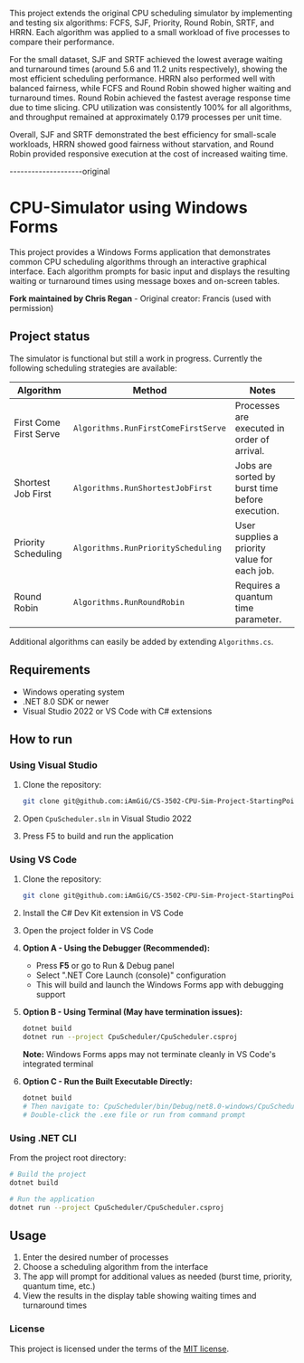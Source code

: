 This project extends the original CPU scheduling simulator by implementing and testing six algorithms: FCFS, SJF, Priority, Round Robin, SRTF, and HRRN. Each algorithm was applied to a small workload of five processes to compare their performance.

For the small dataset, SJF and SRTF achieved the lowest average waiting and turnaround times (around 5.6 and 11.2 units respectively), showing the most efficient scheduling performance. HRRN also performed well with balanced fairness, while FCFS and Round Robin showed higher waiting and turnaround times. Round Robin achieved the fastest average response time due to time slicing. CPU utilization was consistently 100% for all algorithms, and throughput remained at approximately 0.179 processes per unit time.

Overall, SJF and SRTF demonstrated the best efficiency for small-scale workloads, HRRN showed good fairness without starvation, and Round Robin provided responsive execution at the cost of increased waiting time.

--------------------original 
# CPU-Simulator using Windows Forms

This project provides a Windows Forms application that demonstrates common CPU scheduling algorithms through an interactive graphical interface. Each algorithm prompts for basic input and displays the resulting waiting or turnaround times using message boxes and on-screen tables.

**Fork maintained by Chris Regan** - Original creator: Francis (used with permission)

## Project status

The simulator is functional but still a work in progress. Currently the following scheduling strategies are available:

| Algorithm | Method | Notes |
|-----------|--------|-------|
| First Come First Serve | `Algorithms.RunFirstComeFirstServe` | Processes are executed in order of arrival. |
| Shortest Job First | `Algorithms.RunShortestJobFirst` | Jobs are sorted by burst time before execution. |
| Priority Scheduling | `Algorithms.RunPriorityScheduling` | User supplies a priority value for each job. |
| Round Robin | `Algorithms.RunRoundRobin` | Requires a quantum time parameter. |

Additional algorithms can easily be added by extending `Algorithms.cs`.

## Requirements

- Windows operating system
- .NET 8.0 SDK or newer
- Visual Studio 2022 or VS Code with C# extensions

## How to run

### Using Visual Studio

1. Clone the repository:

   ```bash
   git clone git@github.com:iAmGiG/CS-3502-CPU-Sim-Project-StartingPoint.git
   ```

2. Open `CpuScheduler.sln` in Visual Studio 2022
3. Press F5 to build and run the application

### Using VS Code

1. Clone the repository:

   ```bash
   git clone git@github.com:iAmGiG/CS-3502-CPU-Sim-Project-StartingPoint.git
   ```

2. Install the C# Dev Kit extension in VS Code

3. Open the project folder in VS Code

4. **Option A - Using the Debugger (Recommended):**
   - Press **F5** or go to Run & Debug panel
   - Select ".NET Core Launch (console)" configuration
   - This will build and launch the Windows Forms app with debugging support

5. **Option B - Using Terminal (May have termination issues):**

   ```bash
   dotnet build
   dotnet run --project CpuScheduler/CpuScheduler.csproj
   ```

   **Note:** Windows Forms apps may not terminate cleanly in VS Code's integrated terminal

6. **Option C - Run the Built Executable Directly:**

   ```bash
   dotnet build
   # Then navigate to: CpuScheduler/bin/Debug/net8.0-windows/CpuScheduler.exe
   # Double-click the .exe file or run from command prompt
   ```

### Using .NET CLI

From the project root directory:

```bash
# Build the project
dotnet build

# Run the application
dotnet run --project CpuScheduler/CpuScheduler.csproj
```

## Usage

1. Enter the desired number of processes
2. Choose a scheduling algorithm from the interface
3. The app will prompt for additional values as needed (burst time, priority, quantum time, etc.)
4. View the results in the display table showing waiting times and turnaround times

### License

This project is licensed under the terms of the [MIT license](LICENSE.txt).
